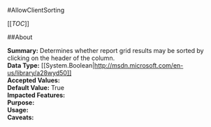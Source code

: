 #AllowClientSorting

[[_TOC_]]

##About

**Summary:**  Determines whether report grid results may be sorted by clicking on the header of the column.   
**Data Type:** [[System.Boolean|http://msdn.microsoft.com/en-us/library/a28wyd50]]  
**Accepted Values:**   
**Default Value:** True  
**Impacted Features:**   
**Purpose:**   
**Usage:**   
**Caveats:**   


